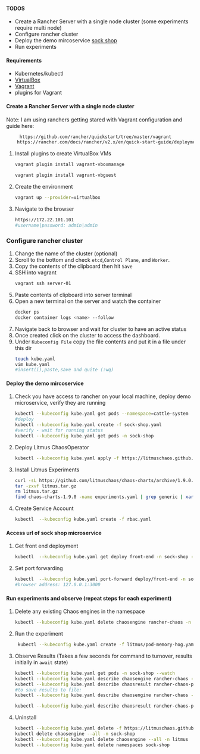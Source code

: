 #### TODOS
 - Create a Rancher Server with a single node cluster (some experiments require multi node)
 - Configure rancher cluster
 - Deploy the demo mircoservice [sock shop](https://github.com/microservices-demo/microservices-demo)
 - Run experiments

#### Requirements
- Kubernetes/kubectl
- [VirtualBox](https://www.virtualbox.org/wiki/Downloads)
- [Vagrant](https://www.vagrantup.com/docs/installation)
- plugins for Vagrant

#### Create a Rancher Server with a single node cluster
Note: I am using ranchers getting stared  with Vagrant configuration and guide here: 
  ```BASH
       https://github.com/rancher/quickstart/tree/master/vagrant
      https://rancher.com/docs/rancher/v2.x/en/quick-start-guide/deployment/quickstart-vagrant/
  ```

1. Install plugins to create VirtualBox VMs
    ```BASH
    vagrant plugin install vagrant-vboxmanage

    vagrant plugin install vagrant-vbguest
    ```  

2. Create the environment 
    ```BASH
    vagrant up --provider=virtualbox
    ```
2. Navigate to the browser 
    ```BASH
    https://172.22.101.101
    #username|password: admin|admin
    ```


### Configure rancher cluster
1. Change the name of the cluster (optional)
2. Scroll to the bottom and check `etcd`,`Control Plane`, and `Worker`.
3. Copy the contents of the clipboard then hit `Save`
4. SSH into vagrant
    ```BASH
    vagrant ssh server-01
    ```   
5. Paste contents of clipboard into server terminal
6. Open a new terminal on the server and watch the container
    ```BASH
    docker ps
    docker container logs <name> --follow
    ```
7. Navigate back to browser and wait for cluster to have an active status 
8. Once created click on the cluster to access the dashboard.
9. Under `Kubeconfig File` copy the file contents and put it in a file under this dir
    ```BASH
    touch kube.yaml
    vim kube.yaml 
    #insert(i),paste,save and quite (:wq)
    ```

#### Deploy the demo mircoservice 

1. Check you have access to rancher on your local machine, deploy demo microservice, verify they are running
    ```BASH
    kubectl --kubeconfig kube.yaml get pods --namespace=cattle-system
    #deploy
    kubectl --kubeconfig kube.yaml create -f sock-shop.yaml
    #verify - wait for running status
    kubectl --kubeconfig kube.yaml get pods -n sock-shop
    ```
2. Deploy Litmus ChaosOperator
    ```BASH
    kubectl --kubeconfig kube.yaml apply -f https://litmuschaos.github.io/litmus/litmus-operator-v1.9.0.yaml
    ```
3. Install Litmus Experiments
    ```BASH
    curl -sL https://github.com/litmuschaos/chaos-charts/archive/1.9.0.tar.gz -o litmus.tar.gz
    tar -zxvf litmus.tar.gz
    rm litmus.tar.gz
    find chaos-charts-1.9.0 -name experiments.yaml | grep generic | xargs kubectl --kubeconfig kube.yaml apply -n sock-shop -f
    ```
4. Create Service Account
    ```BASH
    kubectl  --kubeconfig kube.yaml create -f rbac.yaml
    ```
#### Access url of sock shop microservice

1. Get front end deployment
    ```BASH
    kubectl  --kubeconfig kube.yaml get deploy front-end -n sock-shop -o jsonpath='{.spec.template.spec.containers[?(@.name == "front-end")].ports[0].containerPort}'
    ```
2. Set port forwarding
    ```BASH
    kubectl  --kubeconfig kube.yaml port-forward deploy/front-end -n sock-shop 3000:8079
    #browser address: 127.0.0.1:3000
   ```
#### Run experiments and observe (repeat steps for each experiment)

1. Delete any existing Chaos engines in the namespace
    ```BASH
    kubectl --kubeconfig kube.yaml delete chaosengine rancher-chaos -n sock-shop
    ```

2. Run the experiment 
   ```BASH
    kubectl --kubeconfig kube.yaml create -f litmus/pod-memory-hog.yaml -n sock-shop
    ```
3. Observe Results (Takes a few seconds for command to turnover, results initially in `await` state)
    ```BASH
   kubectl --kubeconfig kube.yaml get pods -n sock-shop --watch
    kubectl --kubeconfig kube.yaml describe chaosengine rancher-chaos -n sock-shop
    kubectl --kubeconfig kube.yaml describe chaosresult rancher-chaos-pod-memory-hog -n sock-shop
    #to save results to file: 
    kubectl --kubeconfig kube.yaml describe chaosengine rancher-chaos -n sock-shop > litmus-results/chaosengine-pod-memory-hog.txt

    kubectl --kubeconfig kube.yaml describe chaosresult rancher-chaos-pod-memory-hog -n sock-shop > litmus-results/chaosresult-pod-memory-hog.txt
    ```
4. Uninstall
    ```BASH
    kubectl --kubeconfig kube.yaml delete -f https://litmuschaos.github.io/litmus/litmus-operator-v1.9.0.yaml
    kubectl delete chaosengine --all -n sock-shop
    kubectl --kubeconfig kube.yaml delete chaosengine --all -n litmus
    kubectl --kubeconfig kube.yaml delete namespaces sock-shop
    ```

